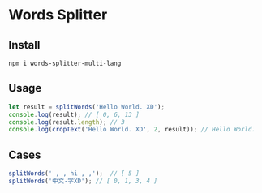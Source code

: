 # Words Splitter

## Install
```
npm i words-splitter-multi-lang
```

## Usage
```js
let result = splitWords('Hello World. XD');
console.log(result); // [ 0, 6, 13 ]
console.log(result.length); // 3
console.log(cropText('Hello World. XD', 2, result)); // Hello World.
```
## Cases
```js
splitWords(' , , hi , ,');  // [ 5 ]
splitWords('中文-字XD'); // [ 0, 1, 3, 4 ]
```